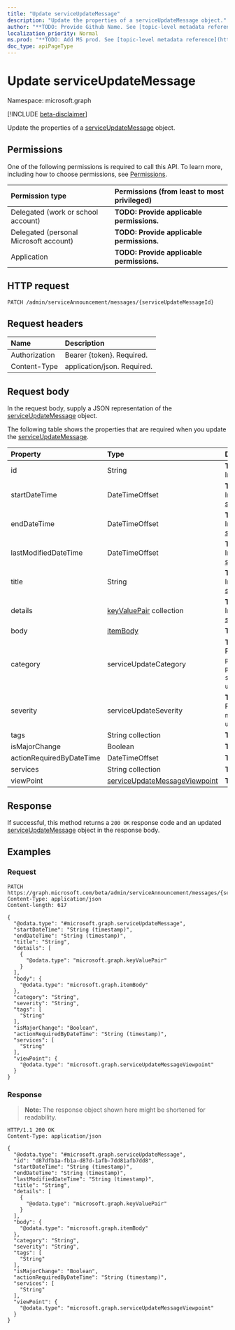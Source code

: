 ```yaml
---
title: "Update serviceUpdateMessage"
description: "Update the properties of a serviceUpdateMessage object."
author: "**TODO: Provide Github Name. See [topic-level metadata reference](https://msgo.azurewebsites.net/add/document/guidelines/metadata.html#topic-level-metadata)**"
localization_priority: Normal
ms.prod: "**TODO: Add MS prod. See [topic-level metadata reference](https://msgo.azurewebsites.net/add/document/guidelines/metadata.html#topic-level-metadata)**"
doc_type: apiPageType
---
```


# Update serviceUpdateMessage
Namespace: microsoft.graph

[!INCLUDE [beta-disclaimer](../../includes/beta-disclaimer.md)]

Update the properties of a [serviceUpdateMessage](../resources/serviceupdatemessage.md) object.

## Permissions
One of the following permissions is required to call this API. To learn more, including how to choose permissions, see [Permissions](/graph/permissions-reference).

|Permission type|Permissions (from least to most privileged)|
|:---|:---|
|Delegated (work or school account)|**TODO: Provide applicable permissions.**|
|Delegated (personal Microsoft account)|**TODO: Provide applicable permissions.**|
|Application|**TODO: Provide applicable permissions.**|

## HTTP request

<!-- {
  "blockType": "ignored"
}
-->
``` http
PATCH /admin/serviceAnnouncement/messages/{serviceUpdateMessageId}
```

## Request headers
|Name|Description|
|:---|:---|
|Authorization|Bearer {token}. Required.|
|Content-Type|application/json. Required.|

## Request body
In the request body, supply a JSON representation of the [serviceUpdateMessage](../resources/serviceupdatemessage.md) object.

The following table shows the properties that are required when you update the [serviceUpdateMessage](../resources/serviceupdatemessage.md).

|Property|Type|Description|
|:---|:---|:---|
|id|String|**TODO: Add Description** Inherited from [entity](../resources/entity.md)|
|startDateTime|DateTimeOffset|**TODO: Add Description** Inherited from [serviceAnnouncementBase](../resources/serviceannouncementbase.md)|
|endDateTime|DateTimeOffset|**TODO: Add Description** Inherited from [serviceAnnouncementBase](../resources/serviceannouncementbase.md)|
|lastModifiedDateTime|DateTimeOffset|**TODO: Add Description** Inherited from [serviceAnnouncementBase](../resources/serviceannouncementbase.md)|
|title|String|**TODO: Add Description** Inherited from [serviceAnnouncementBase](../resources/serviceannouncementbase.md)|
|details|[keyValuePair](../resources/synchronization-keyvaluepair.md) collection|**TODO: Add Description** Inherited from [serviceAnnouncementBase](../resources/serviceannouncementbase.md)|
|body|[itemBody](../resources/itembody.md)|**TODO: Add Description**|
|category|serviceUpdateCategory|**TODO: Add Description**. Possible values are: `preventOrFixIssue`, `planForChange`, `stayInformed`, `unknownFutureValue`.|
|severity|serviceUpdateSeverity|**TODO: Add Description**. Possible values are: `normal`, `high`, `critical`, `unknownFutureValue`.|
|tags|String collection|**TODO: Add Description**|
|isMajorChange|Boolean|**TODO: Add Description**|
|actionRequiredByDateTime|DateTimeOffset|**TODO: Add Description**|
|services|String collection|**TODO: Add Description**|
|viewPoint|[serviceUpdateMessageViewpoint](../resources/serviceupdatemessageviewpoint.md)|**TODO: Add Description**|



## Response

If successful, this method returns a `200 OK` response code and an updated [serviceUpdateMessage](../resources/serviceupdatemessage.md) object in the response body.

## Examples

### Request
<!-- {
  "blockType": "request",
  "name": "update_serviceupdatemessage"
}
-->
``` http
PATCH https://graph.microsoft.com/beta/admin/serviceAnnouncement/messages/{serviceUpdateMessageId}
Content-Type: application/json
Content-length: 617

{
  "@odata.type": "#microsoft.graph.serviceUpdateMessage",
  "startDateTime": "String (timestamp)",
  "endDateTime": "String (timestamp)",
  "title": "String",
  "details": [
    {
      "@odata.type": "microsoft.graph.keyValuePair"
    }
  ],
  "body": {
    "@odata.type": "microsoft.graph.itemBody"
  },
  "category": "String",
  "severity": "String",
  "tags": [
    "String"
  ],
  "isMajorChange": "Boolean",
  "actionRequiredByDateTime": "String (timestamp)",
  "services": [
    "String"
  ],
  "viewPoint": {
    "@odata.type": "microsoft.graph.serviceUpdateMessageViewpoint"
  }
}
```


### Response
>**Note:** The response object shown here might be shortened for readability.
<!-- {
  "blockType": "response",
  "truncated": true
}
-->
``` http
HTTP/1.1 200 OK
Content-Type: application/json

{
  "@odata.type": "#microsoft.graph.serviceUpdateMessage",
  "id": "d87dfb1a-fb1a-d87d-1afb-7dd81afb7dd8",
  "startDateTime": "String (timestamp)",
  "endDateTime": "String (timestamp)",
  "lastModifiedDateTime": "String (timestamp)",
  "title": "String",
  "details": [
    {
      "@odata.type": "microsoft.graph.keyValuePair"
    }
  ],
  "body": {
    "@odata.type": "microsoft.graph.itemBody"
  },
  "category": "String",
  "severity": "String",
  "tags": [
    "String"
  ],
  "isMajorChange": "Boolean",
  "actionRequiredByDateTime": "String (timestamp)",
  "services": [
    "String"
  ],
  "viewPoint": {
    "@odata.type": "microsoft.graph.serviceUpdateMessageViewpoint"
  }
}
```

